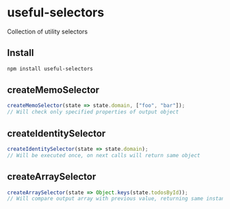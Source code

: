 # useful-selectors

Collection of utility selectors

## Install

```bash
npm install useful-selectors
```

## createMemoSelector

```javascript
createMemoSelector(state => state.domain, ["foo", "bar"]);
// Will check only specified properties of output object
```

## createIdentitySelector

```javascript
createIdentitySelector(state => state.domain);
// Will be executed once, on next calls will return same object
```

## createArraySelector

```javascript
createArraySelector(state => Object.keys(state.todosById));
// Will compare output array with previous value, returning same instance if nothing changed
```
